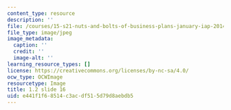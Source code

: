 ```yaml
---
content_type: resource
description: ''
file: /courses/15-s21-nuts-and-bolts-of-business-plans-january-iap-2014/e441f1f68514c3acdf515d79d8aebdb5_1.2_slide_16.jpg
file_type: image/jpeg
image_metadata:
  caption: ''
  credit: ''
  image-alt: ''
learning_resource_types: []
license: https://creativecommons.org/licenses/by-nc-sa/4.0/
ocw_type: OCWImage
resourcetype: Image
title: 1.2 slide 16
uid: e441f1f6-8514-c3ac-df51-5d79d8aebdb5
---
```

